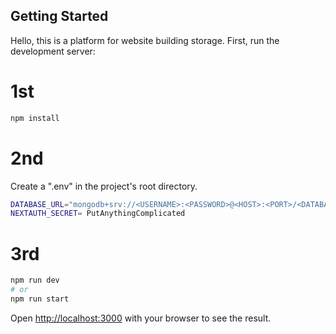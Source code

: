 
## Getting Started

Hello, this is a platform for website building storage.
First, run the development server:

# 1st
```bash
npm install
```

# 2nd
Create a ".env" in the project's root directory. 
```bash
DATABASE_URL="mongodb+srv://<USERNAME>:<PASSWORD>@<HOST>:<PORT>/<DATABASE_NAME>"
NEXTAUTH_SECRET= PutAnythingComplicated
```

# 3rd
```bash
npm run dev
# or
npm run start
```

Open [http://localhost:3000](http://localhost:3000) with your browser to see the result.
